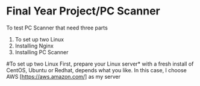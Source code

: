 # Final Year Project/PC Scanner
To test PC Scanner that need three parts
1. To set up two Linux
2. Installing Nginx
3. Installing PC Scanner


#To set up two Linux
First, prepare your Linux server* with a fresh install of CentOS, Ubuntu or Redhat, depends what you like.
In this case, I choose AWS [https://aws.amazon.com/] as my server


